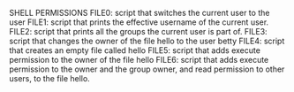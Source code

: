 SHELL PERMISSIONS
FILE0: script that switches the current user to the user
FILE1: script that prints the effective username of the current user.
FILE2: script that prints all the groups the current user is part of.
FILE3: script that changes the owner of the file hello to the user betty
FILE4: script that creates an empty file called hello
FILE5: script that adds execute permission to the owner of the file hello
FILE6: script that adds execute permission to the owner and the group owner, and read permission to other users, to the file hello.

